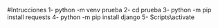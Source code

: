 #Intrucciones
1- python -m venv prueba
2- cd prueba
3- python -m pip install requests
4- python -m pip install django
5- Scripts\activate


